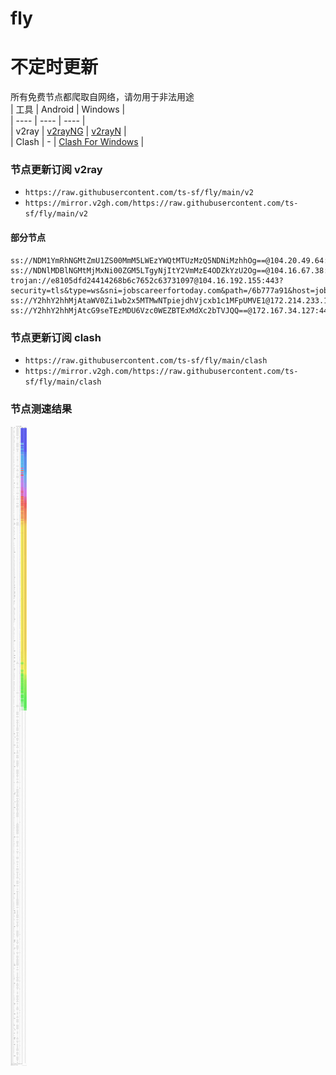 # fly
# 不定时更新
所有免费节点都爬取自网络，请勿用于非法用途  
|  工具  | Android  | Windows  |  
|  ----  | ----   | ----  |  
| v2ray  | [v2rayNG](https://github.com/2dust/v2rayNG/releases) | [v2rayN](https://github.com/2dust/v2rayN/releases) |  
| Clash  | - | [Clash For Windows](https://github.com/2dust/clashN/releases) | 
  
### 节点更新订阅  v2ray
- `https://raw.githubusercontent.com/ts-sf/fly/main/v2`  
- `https://mirror.v2gh.com/https://raw.githubusercontent.com/ts-sf/fly/main/v2`  

#### 部分节点  
``` 
ss://NDM1YmRhNGMtZmU1ZS00MmM5LWEzYWQtMTUzMzQ5NDNiMzhhOg==@104.20.49.64:80#%E6%9C%AA%E7%9F%A52
ss://NDNlMDBlNGMtMjMxNi00ZGM5LTgyNjItY2VmMzE4ODZkYzU2Og==@104.16.67.38:8443#%E6%9C%AA%E7%9F%A53
trojan://e8105dfd24414268b6c7652c63731097@104.16.192.155:443?security=tls&type=ws&sni=jobscareerfortoday.com&path=/6b777a91&host=jobscareerfortoday.com#%E6%9C%AA%E7%9F%A54
ss://Y2hhY2hhMjAtaWV0Zi1wb2x5MTMwNTpiejdhVjcxb1c1MFpUMVE1@172.214.233.180:443#US
ss://Y2hhY2hhMjAtcG9seTEzMDU6Vzc0WEZBTExMdXc2bTVJQQ==@172.167.34.127:443#%E6%9C%AA%E7%9F%A55
```
### 节点更新订阅  clash
- `https://raw.githubusercontent.com/ts-sf/fly/main/clash`  
- `https://mirror.v2gh.com/https://raw.githubusercontent.com/ts-sf/fly/main/clash`  

### 节点测速结果
![image](traffic.png)
